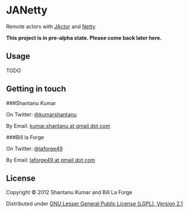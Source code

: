 # JANetty

Remote actors with [JActor](https://github.com/laforge49/JActor) and [Netty](http://netty.io/)

**This project is in pre-alpha state. Please come back later here.**

## Usage

TODO


## Getting in touch

###Shantanu Kumar

On Twitter: [@kumarshantanu](https://twitter.com/#!/kumarshantanu)

By Email: [kumar.shantanu at gmail dot com](mailto:kumar.shantanu@gmail.com)

###Bill la Forge

On Twitter: [@laforge49](https://twitter.com/#!/laforge49)

By Email: [laforge49 at gmail dot com](mailto:laforge49@gmail.com)


## License

Copyright © 2012 Shantanu Kumar and Bill La Forge

Distributed under [GNU Lesser General Public License (LGPL), Version 2.1](http://www.gnu.org/licenses/lgpl-2.1.txt)